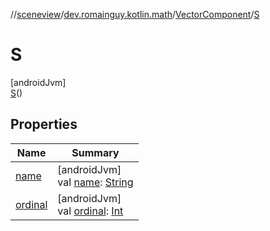 //[sceneview](../../../../index.md)/[dev.romainguy.kotlin.math](../../index.md)/[VectorComponent](../index.md)/[S](index.md)

# S

[androidJvm]\
[S](index.md)()

## Properties

| Name | Summary |
|---|---|
| [name](../../../io.github.sceneview.texture/-texture-loader/-texture-type/-c-o-l-o-r/index.md#-372974862%2FProperties%2F-1571379623) | [androidJvm]<br>val [name](../../../io.github.sceneview.texture/-texture-loader/-texture-type/-c-o-l-o-r/index.md#-372974862%2FProperties%2F-1571379623): [String](https://kotlinlang.org/api/latest/jvm/stdlib/kotlin/-string/index.html) |
| [ordinal](../../../io.github.sceneview.texture/-texture-loader/-texture-type/-c-o-l-o-r/index.md#-739389684%2FProperties%2F-1571379623) | [androidJvm]<br>val [ordinal](../../../io.github.sceneview.texture/-texture-loader/-texture-type/-c-o-l-o-r/index.md#-739389684%2FProperties%2F-1571379623): [Int](https://kotlinlang.org/api/latest/jvm/stdlib/kotlin/-int/index.html) |
